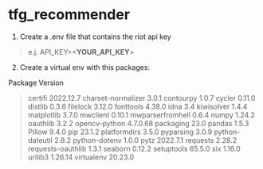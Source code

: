 
# tfg_recommender

1. Create a .env file that contains the riot api key

>e.j.
API_KEY=<**YOUR_API_KEY**>

2. Create a virtual env with this packages:

Package Version

>certifi 2022.12.7
>charset-normalizer 3.0.1
>contourpy 1.0.7
>cycler 0.11.0
>distlib 0.3.6
>filelock 3.12.0
>fonttools 4.38.0
>idna 3.4
>kiwisolver 1.4.4
>matplotlib 3.7.0
>mwclient 0.10.1
>mwparserfromhell 0.6.4
>numpy 1.24.2
>oauthlib 3.2.2
>opencv-python 4.7.0.68
>packaging 23.0
>pandas 1.5.3
>Pillow 9.4.0
>pip 23.1.2
>platformdirs 3.5.0
>pyparsing 3.0.9
>python-dateutil 2.8.2
>python-dotenv 1.0.0
>pytz 2022.7.1
>requests 2.28.2
>requests-oauthlib 1.3.1
>seaborn 0.12.2
>setuptools 65.5.0
>six 1.16.0
>urllib3 1.26.14
>virtualenv 20.23.0
